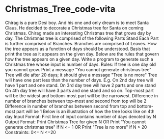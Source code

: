 # Christmas_Tree_code-vita
Chirag is a pure Desi boy. And his one and only dream is to meet Santa Claus. He decided to decorate a Christmas tree for Santa on coming Christmas. Chirag made an interesting Christmas tree that grows day by day.  The Christmas tree is comprised of the following Parts Stand Each Part is further comprised of Branches. Branches are comprised of Leaves.  How the tree appears as a function of days should be understood. Basis that print the tree as it appears on the given day. Below are the rules that govern how the tree appears on a given day. Write a program to generate such a Christmas tree whose input is number of days.  Rules:  If tree is one day old you cannot grow. Print a message "You cannot generate christmas tree" Tree will die after 20 days; it should give a message "Tree is no more" Tree will have one part less than the number of days. E.g. On 2nd day tree will have 1 part and one stand. On 3rd day tree will have 2 parts and one stand On 4th day tree will have 3 parts and one stand and so on. Top-most part will be the widest and bottom-most part will be the narrowest. Difference in number of branches between top-most and second from top will be 2 Difference in number of branches between second from top and bottom-most part will be 1 Below is an illustration of how the tree looks like on 4th day Input Format:  First line of input contains number of days denoted by N Output Format:  Print Christmas Tree for given N  OR  Print "You cannot generate christmas tree" if N &lt;= 1  OR  Print "Tree is no more" if N > 20 Constraints: 0&lt;= N &lt;=20
